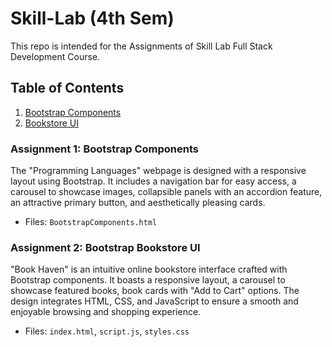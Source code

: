 # Skill-Lab (4th Sem)
This repo is intended for the Assignments of Skill Lab Full Stack Development Course.

## Table of Contents

1. [Bootstrap Components](#assignment-1-bootstrap-components)
2. [Bookstore UI](#assignment-2-bootstrap-bookstore-ui)

### Assignment 1: Bootstrap Components 

The "Programming Languages" webpage is designed with a responsive layout using Bootstrap. It includes a navigation bar for easy access, a carousel to showcase images, collapsible panels with an accordion feature, an attractive primary button, and aesthetically pleasing cards. 
- Files: `BootstrapComponents.html`

### Assignment 2: Bootstrap Bookstore UI
"Book Haven" is an intuitive online bookstore interface crafted with Bootstrap components. It boasts a responsive layout, a carousel to showcase featured books, book cards with "Add to Cart" options. The design integrates HTML, CSS, and JavaScript to ensure a smooth and enjoyable browsing and shopping experience.
- Files: `index.html`, `script.js`, `styles.css`
